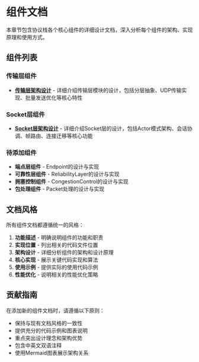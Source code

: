 # 组件文档

本章节包含协议栈各个核心组件的详细设计文档，深入分析每个组件的架构、实现原理和使用方式。

## 组件列表

### 传输层组件

- **[传输层架构设计](./transport-layer.md)** - 详细介绍传输层模块的设计，包括分层抽象、UDP传输实现、批量发送优化等核心特性

### Socket层组件

- **[Socket层架构设计](./socket-layer.md)** - 详细介绍Socket层的设计，包括Actor模式架构、会话协调、帧路由、连接迁移等核心功能

### 待添加组件

- **端点层组件** - Endpoint的设计与实现
- **可靠性层组件** - ReliabilityLayer的设计与实现  
- **拥塞控制组件** - CongestionControl的设计与实现
- **包处理组件** - Packet处理的设计与实现

## 文档风格

所有组件文档都遵循统一的风格：

1. **功能描述** - 明确说明组件的功能和职责
2. **实现位置** - 列出相关的代码文件位置
3. **架构设计** - 详细分析组件的架构和设计原理
4. **核心实现** - 展示关键代码实现和算法
5. **使用示例** - 提供实际的使用代码示例
6. **性能优化** - 说明相关的性能优化策略

## 贡献指南

在添加新的组件文档时，请遵循以下原则：

- 保持与现有文档风格的一致性
- 提供充分的代码示例和图表说明
- 重点突出设计理念和架构优势
- 包含中英文双语注释
- 使用Mermaid图表展示架构关系 